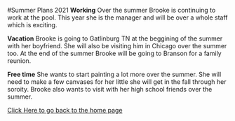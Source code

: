 #Summer Plans 2021
**Working**
Over the summer Brooke is continuing to work at the pool. This year she is the manager and will be over a whole staff which is exciting.

**Vacation**
Brooke is going to Gatlinburg TN at the beggining of the summer with her boyfriend.
She will also be visiting him in Chicago over the summer too.
At the end of the summer Brooke will be going to Branson for a family reunion.

**Free time**
She wants to start painting a lot more over the summer. She will need to make a few canvases for her little she will get in the fall through her soroity.
Brooke also wants to visit with her high school friends over the summer.

[Click Here to go back to the home page](./README.md)
